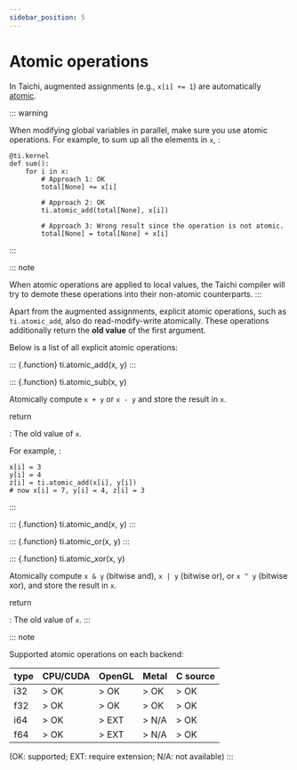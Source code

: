 ```yaml
---
sidebar_position: 5
---
```


# Atomic operations

In Taichi, augmented assignments (e.g., `x[i] += 1`) are automatically
[atomic](https://en.wikipedia.org/wiki/Fetch-and-add).

::: warning

When modifying global variables in parallel, make sure you use atomic
operations. For example, to sum up all the elements in `x`, :

    @ti.kernel
    def sum():
        for i in x:
            # Approach 1: OK
            total[None] += x[i]

            # Approach 2: OK
            ti.atomic_add(total[None], x[i])

            # Approach 3: Wrong result since the operation is not atomic.
            total[None] = total[None] + x[i]

:::

::: note

When atomic operations are applied to local values, the Taichi compiler
will try to demote these operations into their non-atomic counterparts.
:::

Apart from the augmented assignments, explicit atomic operations, such
as `ti.atomic_add`, also do read-modify-write atomically. These
operations additionally return the **old value** of the first argument.

Below is a list of all explicit atomic operations:

::: {.function}
ti.atomic_add(x, y)
:::

::: {.function}
ti.atomic_sub(x, y)

Atomically compute `x + y` or `x - y` and store the result in `x`.

return

: The old value of `x`.

For example, :

    x[i] = 3
    y[i] = 4
    z[i] = ti.atomic_add(x[i], y[i])
    # now x[i] = 7, y[i] = 4, z[i] = 3

:::

::: {.function}
ti.atomic_and(x, y)
:::

::: {.function}
ti.atomic_or(x, y)
:::

::: {.function}
ti.atomic_xor(x, y)

Atomically compute `x & y` (bitwise and), `x | y` (bitwise or), or
`x ^ y` (bitwise xor), and store the result in `x`.

return

: The old value of `x`.
:::

::: note

Supported atomic operations on each backend:

| type | CPU/CUDA | OpenGL | Metal | C source |
| ---- | -------- | ------ | ----- | -------- |
| i32  | > OK     | > OK   | > OK  | > OK     |
| f32  | > OK     | > OK   | > OK  | > OK     |
| i64  | > OK     | > EXT  | > N/A | > OK     |
| f64  | > OK     | > EXT  | > N/A | > OK     |

(OK: supported; EXT: require extension; N/A: not available)
:::
